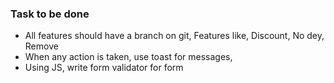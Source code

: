 ### Task to be done
 

 - All features should have a branch on git, Features like, Discount, No dey, Remove
 - When any action is taken, use toast for messages,
 - Using JS, write form validator for form